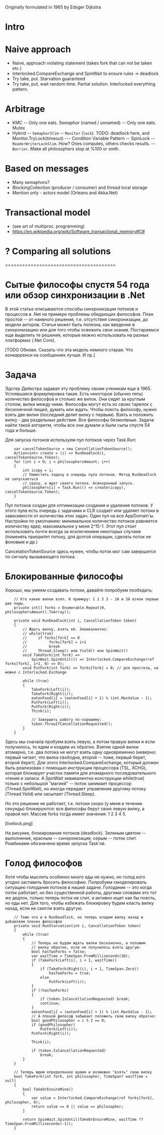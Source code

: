 
Originally formulated in 1965 by Edsger Dijkstra 

# Intro
# Naive approach
- Naive, approach violating statement (takes fork that can not be taken etc.)
- Interlocked.CompareExchange and SpinWait to ensure rules -> deadlock
- Try take, put. Starvation guaranteed
- Try take, put, wait random time. Partial solution. Interlocked everything pattern.
# Arbitrage
- KMC
-- Only one eats. Semaphor (named / unnamed)
-- Only one eats. Mutex
- Hybrid
-- `SemaphorSlim`
-- `Monitor` (`lock`). TODO: deadlock here, and Monitor.TryLock(timeout)
--- Condition Variable Pattern
-- SpinLock 
-- `ReaderWriterLockSlim`. How? Ones computes, others checks results.
-- `Barrier`. Make all philosophers stop at %100 or smth.
# Based on messages
- Many semaphors?
- BlockingCollection<T> (producer / consumer) and thread local storage
- Mention only - actors model (Orleans and Akka.Net)
# Transactional model
- (see art of multiproc. programming)
- https://en.wikipedia.org/wiki/Software_transactional_memory#C#
# ? Comparing all solutions  


=======================================

# Сытые философы спустя 54 года или обзор синхронизации в .Net 

В этой статье описываются способы синхронизации потоков и процессов в .Net на примере проблемы обедающих философов. План простой -- от наивного решения, т.е. отсутствия синхронизации, до модели акторов. Статья может быть полезна, как введение в синхронизацию или для того чтобы освежить свои знания. Постараемся еще выделить те решения, которые можно использовать на разных платформах (.Net Core). 

[TODO Обнови. Сказать что эта модель немного старая. Что конкарренси на сообщениях лучше. И пр.]

# Задача

Эдсгер Дейкстра задавал эту проблему своим ученикам еще в 1965. Устоявшаяся формулировка такая. Есть некоторое (обычно пять) количество философов и столько же вилок. Они сидят за круглым столом, вилки между ними. Философы могут есть из своих тарелок с бесконечной пищей, думать или ждать. Чтобы поесть философу, нужно взять две вилки (последний делит вилку с первым). Взять и положить вилку - два раздельных действия. Все философы безмолвные. Задача найти такой алгоритм, чтобы все они думали и были сыты спустя 54 года и больше.

Для запуска потоков используем пул потоков через Task.Run:

		var cancelTokenSource = new CancellationTokenSource();
		Action<int> create = (i) => RunDeadlock(i, cancelTokenSource.Token);
		for (int i = 0; i < philosophersAmount; i++) 
		{
			int icopy = i;
			// Поместить задачу в очередь пула потоков. Метод RunDeadlock не запускаеться 
			// сразу, а ждет своего потока. Асинхронный запуск.
			philosophers[i] = Task.Run(() => create(icopy), cancelTokenSource.Token);
		}

Пул потоков создан для оптимизации создания и удаления потоков. У этого пула есть очередь с задачами и CLR создает или удаляет потоки в зависимости от количества этих задач. Один пул на все AppDomain'ы. Настройки по умолчанию: минимальное количество потоков равняется количеству ядер, максимальное у меня 2^15-1. Этот пул стоит использовать почти всегда за исключением некоторых случаев (поменять приоритет потоку, для долгой операции, сделать поток не фоновым и др.)

CancelationTokenSource здесь нужен, чтобы поток мог сам завершится по сигналу вызывающего потока.

# Блокированные философы

Хорошо, мы умеем создавать потоки, давайте попробуем пообедать:

		// Кто какие вилки взял. К примеру: 1 1 3 3 - 1й и 3й взяли первые две пары.
        private int[] forks = Enumerable.Repeat(0, philosophersAmount).ToArray();

        private void RunDeadlock(int i, CancellationToken token)
        {
			// Ждать вилку, взять её. Эквивалентно: 
			// while(true) 
			//     if forks[fork] == 0 
			//          forks[fork] = i+1
			//          break
			//     Thread.Sleep() или Yield() или SpinWait()
			void TakeFork(int fork) =>
				SpinWait.SpinUntil(() => Interlocked.CompareExchange(ref forks[fork], i+1, 0) == 0);
			void PutFork(int fork) => forks[fork] = 0; // для простоты, но можно с Interlocked.Exchange

            while (true)
            {
				TakeFork(Left(i));
				TakeFork(Right(i));
				eatenFood[i] = (eatenFood[i] + 1) % (int.MaxValue - 1);
				PutFork(Left(i));
				PutFork(Right(i));
                Think(i);

				// Завершить работу по-хорошему:
	            token.ThrowIfCancellationRequested();
            }
        }

Здесь мы сначала пробуем взять левую, а потом правую вилки и если получилось, то едим и кладем их обратно. Взятие одной вилки атомарно, т.е. два потока не могут взять одну одновременно (неверно: первый читает, что вилка свободна, второй -- тоже, первый берет, второй берет). Для этого Interlocked.CompareExchange, который должен быть реализован с помощью инструкции процессора (TSL, XCHG), которая блокирует участок памяти для атомарного последовательного чтения и записи. А SpinWait эквивалентно конструкции while(true) только с небольшой "магией" -- поток занимает процессор (Thread.SpinWait), но иногда передает управление другому потоку (Thread.Yeild) или засыпает (Thread.Sleep).

Но это решение не работает, т.к. потоки скоро (у меня в течении секунды) блокируются: все философы берут свою левую вилку, а правой нет. Массив forks тогда имеет значения: 1 2 3 4 5. 

[livelock.png]

На рисунке, блокирование потоков (deadlock). Зеленым цветом -- выполнение, красным -- синхронизация, серым -- поток спит. Ромбиками обозначено время запуска Task'ов.


# Голод философов

Хотя чтобы мыслить особенно много еды не нужно, но голод кого угодно заставить бросить философию. Попробуем смоделировать ситуацию голодания потоков в нашей задаче. Голодание -- это когда поток работает, но без существенной работы, другими словами это тот же дедлок, только теперь поток не спит, а активно ищет как бы поесть, но еды нет. Для того, чтобы избежать блокировку будем класть вилку назад, если не смогли взять другую. 


		// Тоже что и в RunDeadlock, но теперь кладем вилку назад и добавляем плохих философов
        private void RunStarvation(int i, CancellationToken token)
        {
            while (true)
            {
				// Теперь не будем ждать вилки бесконечно, а положим 
				// вилку обратно, если не получилось взять другую:
	            bool hasTwoForks = false;
				var waitTime = TimeSpan.FromMilliseconds(10);
				if (TakeFork(Left(i), i + 1, waitTime))
				{
					if (TakeFork(Right(i), i + 1, TimeSpan.Zero))
						hasTwoForks = true;
					else
						PutFork(Left(i));
				} 
				if (!hasTwoForks)
				{
					if (token.IsCancellationRequested) break;
					continue;
				}
				eatenFood[i] = (eatenFood[i] + 1) % (int.MaxValue - 1);
				// А плохой философ забывает положить свою вилку обратно:
	            bool goodPhilosopher = i % 2 == 0;
	            if (goodPhilosopher)
					PutFork(Left(i));
				PutFork(Right(i));

                Think(i);

	            if (token.IsCancellationRequested)
		            break;
            }
        }

		// Теперь ждем определенное время и возможно "взять" свою вилку
	    bool TakeFork(int fork, int philosopher, TimeSpan? waitTime = null)
	    {
		    bool TakeOrEnsureMine()
		    {
			    var value = Interlocked.CompareExchange(ref forks[fork], philosopher, 0);
			    return value == 0 || value == philosopher;
		    }

		    return SpinWait.SpinUntil(TakeOrEnsureMine, waitTime ?? TimeSpan.FromMilliseconds(-1));
	    }


